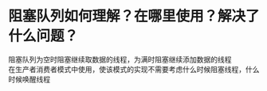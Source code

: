 # 阻塞队列如何理解？在哪里使用？解决了什么问题？

阻塞队列为空时阻塞继续取数据的线程，为满时阻塞继续添加数据的线程    
在生产者消费者模式中使用，使该模式的实现不需要考虑什么时候阻塞线程，什么时候唤醒线程  